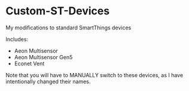 # Custom-ST-Devices
My modifications to standard SmartThings devices

Includes:
* Aeon Multisensor
* Aeon Multisensor Gen5
* Econet Vent

Note that you will have to MANUALLY switch to these devices, as I have intentionally changed their names.
